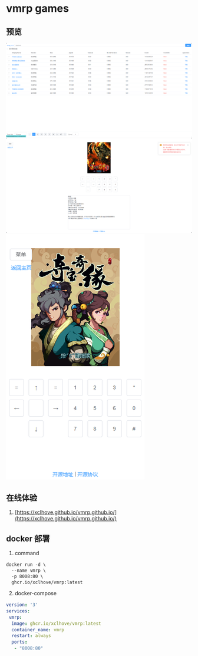# vmrp games

## 预览

![1.png](./docs/img/1.png)
![1.png](./docs/img/2.png)
![1.png](./docs/img/3.png)

## 在线体验

1. [https://xclhove.github.io/vmrp.github.io/](https://xclhove.github.io/vmrp.github.io/)

## docker 部署

1. command
```shell
docker run -d \
  --name vmrp \
  -p 8008:80 \
  ghcr.io/xclhove/vmrp:latest
```
2. docker-compose
```yaml
version: '3'
services:
 vmrp:
  image: ghcr.io/xclhove/vmrp:latest
  container_name: vmrp
  restart: always
  ports:
   - "8008:80"
  ```